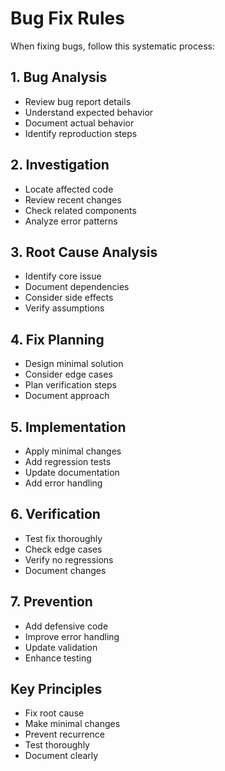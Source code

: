 # Bug Fix Rules

When fixing bugs, follow this systematic process:

## 1. Bug Analysis
- Review bug report details
- Understand expected behavior
- Document actual behavior
- Identify reproduction steps

## 2. Investigation
- Locate affected code
- Review recent changes
- Check related components
- Analyze error patterns

## 3. Root Cause Analysis
- Identify core issue
- Document dependencies
- Consider side effects
- Verify assumptions

## 4. Fix Planning
- Design minimal solution
- Consider edge cases
- Plan verification steps
- Document approach

## 5. Implementation
- Apply minimal changes
- Add regression tests
- Update documentation
- Add error handling

## 6. Verification
- Test fix thoroughly
- Check edge cases
- Verify no regressions
- Document changes

## 7. Prevention
- Add defensive code
- Improve error handling
- Update validation
- Enhance testing

## Key Principles
- Fix root cause
- Make minimal changes
- Prevent recurrence
- Test thoroughly
- Document clearly
